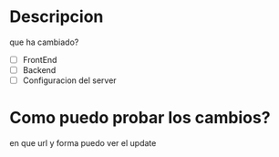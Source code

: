 # Descripcion
que ha cambiado?

- [ ] FrontEnd
- [ ] Backend
- [ ] Configuracion del server

# Como puedo probar los cambios?
en que url y forma puedo ver el update
